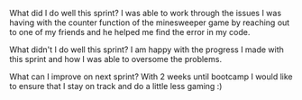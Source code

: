 What did I do well this sprint?
I was able to work through the issues I was having with the counter function of the minesweeper game by reaching out to one of my friends and he helped me find the error in my code.

What didn't I do well this sprint?
I am happy with the progress I made with this sprint and how I was able to oversome the problems.

What can I improve on next sprint?
With 2 weeks until bootcamp I would like to ensure that I stay on track and do a little less gaming :)